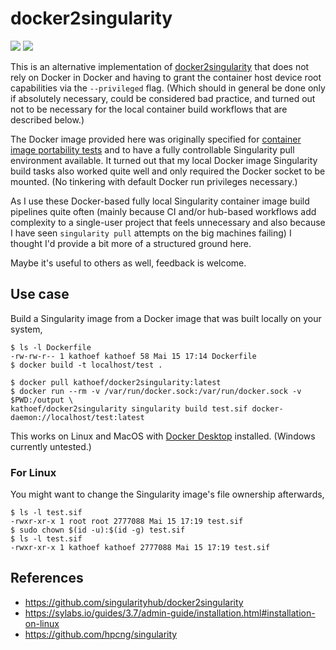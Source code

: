 # docker2singularity

[![](https://github.com/kathoef/docker2singularity/actions/workflows/test-docker-image.yml/badge.svg?branch=main)](https://github.com/kathoef/docker2singularity/blob/main/.github/workflows/test-docker-image.yml)
[![](https://shields.io/docker/image-size/kathoef/docker2singularity/latest)](https://hub.docker.com/r/kathoef/docker2singularity)

This is an alternative implementation of [docker2singularity](https://github.com/singularityhub/docker2singularity) that does not rely on Docker in Docker and having to grant the container host device root capabilities via the `--privileged` flag.
(Which should in general be done only if absolutely necessary, could be considered bad practice, and turned out not to be necessary for the local container build workflows that are described below.)

The Docker image provided here was originally specified for [container image portability tests](https://github.com/ExaESM-WP4/Batch-scheduler-Singularity-bindings/blob/e4be0220f8938b9cc3275267bc44be44e925b3ea/test_image_compatibility/) and to have a fully controllable Singularity pull environment available.
It turned out that my local Docker image Singularity build tasks also worked quite well and only required the Docker socket to be mounted.
(No tinkering with default Docker run privileges necessary.)

As I use these Docker-based fully local Singularity container image build pipelines quite often (mainly because CI and/or hub-based workflows add complexity to a single-user project that feels unnecessary and also because I have seen `singularity pull` attempts on the big machines failing) I thought I'd provide a bit more of a structured ground here.

Maybe it's useful to others as well, feedback is welcome.

## Use case

Build a Singularity image from a Docker image that was built locally on your system,

```
$ ls -l Dockerfile
-rw-rw-r-- 1 kathoef kathoef 58 Mai 15 17:14 Dockerfile
$ docker build -t localhost/test .
```

```
$ docker pull kathoef/docker2singularity:latest
$ docker run --rm -v /var/run/docker.sock:/var/run/docker.sock -v $PWD:/output \
kathoef/docker2singularity singularity build test.sif docker-daemon://localhost/test:latest
```

This works on Linux and MacOS with [Docker Desktop](https://www.docker.com/products/docker-desktop) installed.
(Windows currently untested.)

### For Linux

You might want to change the Singularity image's file ownership afterwards,

```
$ ls -l test.sif
-rwxr-xr-x 1 root root 2777088 Mai 15 17:19 test.sif
$ sudo chown $(id -u):$(id -g) test.sif
$ ls -l test.sif
-rwxr-xr-x 1 kathoef kathoef 2777088 Mai 15 17:19 test.sif
```

## References

* https://github.com/singularityhub/docker2singularity
* https://sylabs.io/guides/3.7/admin-guide/installation.html#installation-on-linux
* https://github.com/hpcng/singularity
